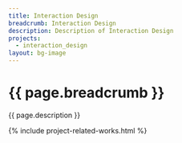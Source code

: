 ```yaml
---
title: Interaction Design
breadcrumb: Interaction Design 
description: Description of Interaction Design
projects: 
  - interaction_design
layout: bg-image
---
```

# {{ page.breadcrumb }}

{{ page.description }}

{% include project-related-works.html %}
